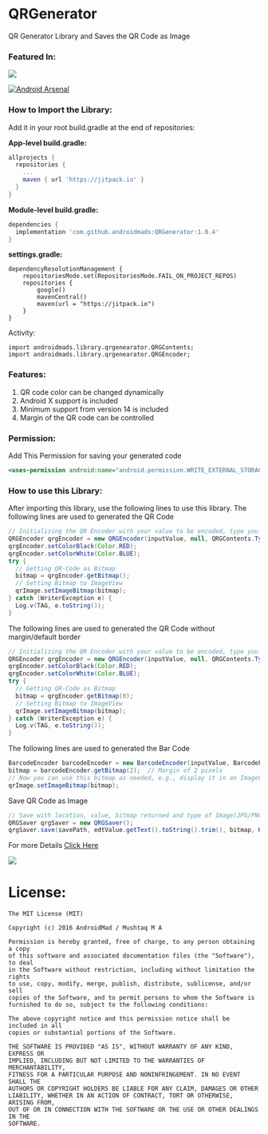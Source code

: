 # QRGenerator
QR Generator Library and Saves the QR Code as Image

### Featured In:
[![](https://jitpack.io/v/androidmads/QRGenerator.svg)](https://jitpack.io/#androidmads/QRGenerator)

[![Android Arsenal](https://img.shields.io/badge/Android%20Arsenal-QRGenerator-green.svg?style=true)](https://android-arsenal.com/details/1/3890)
### How to Import the Library:
Add it in your root build.gradle at the end of repositories:

<b>App-level build.gradle:</b>
``` groovy
allprojects {
  repositories {
    ...
    maven { url 'https://jitpack.io' }
  }
}
```
<b>Module-level build.gradle:</b>
```groovy
dependencies {
  implementation 'com.github.androidmads:QRGenerator:1.0.4'
}
```
<b>settings.gradle:</b>
```
dependencyResolutionManagement {
    repositoriesMode.set(RepositoriesMode.FAIL_ON_PROJECT_REPOS)
    repositories {
        google()
        mavenCentral()
        maven(url = "https://jitpack.io")
    }
}
```
Activity:
```
import androidmads.library.qrgenearator.QRGContents;
import androidmads.library.qrgenearator.QRGEncoder;
```

### Features:
1. QR code color can be changed dynamically
2. Android X support is included
3. Minimum support from version 14 is included
4. Margin of the QR code can be controlled

### Permission:
Add This Permission for saving your generated code
```xml
<uses-permission android:name="android.permission.WRITE_EXTERNAL_STORAGE"/>
```
### How to use this Library:
After importing this library, use the following lines to use this library.
The following lines are used to generated the QR Code
```java
// Initializing the QR Encoder with your value to be encoded, type you required and Dimension
QRGEncoder qrgEncoder = new QRGEncoder(inputValue, null, QRGContents.Type.TEXT, smallerDimension);
qrgEncoder.setColorBlack(Color.RED);
qrgEncoder.setColorWhite(Color.BLUE);
try {
  // Getting QR-Code as Bitmap
  bitmap = qrgEncoder.getBitmap();
  // Setting Bitmap to ImageView
  qrImage.setImageBitmap(bitmap);
} catch (WriterException e) {
  Log.v(TAG, e.toString());
}
```
The following lines are used to generated the QR Code without margin/default border
```java
// Initializing the QR Encoder with your value to be encoded, type you required and Dimension
QRGEncoder qrgEncoder = new QRGEncoder(inputValue, null, QRGContents.Type.TEXT, smallerDimension);
qrgEncoder.setColorBlack(Color.RED);
qrgEncoder.setColorWhite(Color.BLUE);
try {
  // Getting QR-Code as Bitmap
  bitmap = qrgEncoder.getBitmap(0);
  // Setting Bitmap to ImageView
  qrImage.setImageBitmap(bitmap);
} catch (WriterException e) {
  Log.v(TAG, e.toString());
}
```
The following lines are used to generated the Bar Code
```java
BarcodeEncoder barcodeEncoder = new BarcodeEncoder(inputValue, BarcodeFormat.CODE_128, 800);
bitmap = barcodeEncoder.getBitmap(2);  // Margin of 2 pixels
// Now you can use this bitmap as needed, e.g., display it in an ImageView
qrImage.setImageBitmap(bitmap);
```

Save QR Code as Image 
```java
// Save with location, value, bitmap returned and type of Image(JPG/PNG).
QRGSaver qrgSaver = new QRGSaver();
qrgSaver.save(savePath, edtValue.getText().toString().trim(), bitmap, QRGContents.ImageType.IMAGE_JPEG);
```

For more Details [Click Here](https://github.com/androidmads/QRGenerator/blob/master/app/src/main/java/androidmads/example/MainActivity.java)

<a href="https://www.buymeacoffee.com/androidmads"><img src="https://img.buymeacoffee.com/button-api/?text=Buy me a coffee&emoji=&slug=androidmads&button_colour=40DCA5&font_colour=ffffff&font_family=Lato&outline_colour=000000&coffee_colour=FFDD00" /></a>

# License:
```
The MIT License (MIT)

Copyright (c) 2016 AndroidMad / Mushtaq M A

Permission is hereby granted, free of charge, to any person obtaining a copy
of this software and associated documentation files (the "Software"), to deal
in the Software without restriction, including without limitation the rights
to use, copy, modify, merge, publish, distribute, sublicense, and/or sell
copies of the Software, and to permit persons to whom the Software is
furnished to do so, subject to the following conditions:

The above copyright notice and this permission notice shall be included in all
copies or substantial portions of the Software.

THE SOFTWARE IS PROVIDED "AS IS", WITHOUT WARRANTY OF ANY KIND, EXPRESS OR
IMPLIED, INCLUDING BUT NOT LIMITED TO THE WARRANTIES OF MERCHANTABILITY,
FITNESS FOR A PARTICULAR PURPOSE AND NONINFRINGEMENT. IN NO EVENT SHALL THE
AUTHORS OR COPYRIGHT HOLDERS BE LIABLE FOR ANY CLAIM, DAMAGES OR OTHER
LIABILITY, WHETHER IN AN ACTION OF CONTRACT, TORT OR OTHERWISE, ARISING FROM,
OUT OF OR IN CONNECTION WITH THE SOFTWARE OR THE USE OR OTHER DEALINGS IN THE
SOFTWARE.
```
